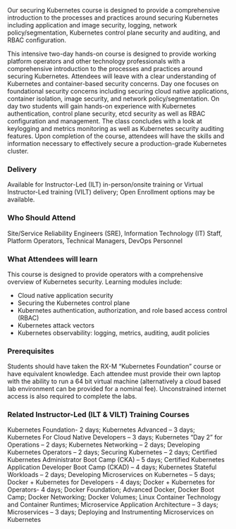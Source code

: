 <!-- Securing Kubernetes -->

Our securing Kubernetes course is designed to provide a comprehensive introduction to the processes and practices around securing Kubernetes including application and image security, logging, network policy/segmentation, Kubernetes control plane security and auditing, and RBAC configuration.

This intensive two-day hands-on course is designed to provide working platform operators and other technology professionals with a comprehensive introduction to the processes and practices around securing Kubernetes. Attendees will leave with a clear understanding of Kubernetes and container-based security concerns. Day one focuses on foundational security concerns including securing cloud native applications, container isolation, image security, and network policy/segmentation. On day two students will gain hands-on experience with Kubernetes authentication, control plane security, etcd security as well as RBAC configuration and management. The class concludes with a look at keylogging and metrics monitoring as well as Kubernetes security auditing features. Upon completion of the course, attendees will have the skills and information necessary to effectively secure a production-grade Kubernetes cluster.


### Delivery

Available for Instructor-Led (ILT) in-person/onsite training or Virtual Instructor-Led training (VILT) delivery; Open Enrollment options may be available.


### Who Should Attend

Site/Service Reliability Engineers (SRE), Information Technology (IT) Staff, Platform Operators, Technical Managers, DevOps Personnel


### What Attendees will learn

This course is designed to provide operators with a comprehensive overview of Kubernetes security. Learning modules include:

- Cloud native application security
- Securing the Kubernetes control plane
- Kubernetes authentication, authorization, and role based access control (RBAC)
- Kubernetes attack vectors
- Kubernetes observability: logging, metrics, auditing, audit policies



### Prerequisites

Students should have taken the RX-M “Kubernetes Foundation” course or have equivalent knowledge. Each attendee must provide their own laptop with the ability to run a 64 bit virtual machine (alternatively a cloud based lab environment can be provided for a nominal fee). Unconstrained internet access is also required to complete the labs.


### Related  Instructor-Led (ILT & VILT) Training Courses

Kubernetes Foundation- 2 days; Kubernetes Advanced – 3 days; Kubernetes For Cloud Native Developers – 3 days; Kubernetes “Day 2” for Operations – 2 days; Kubernetes Networking – 2 days; Developing Kubernetes Operators – 2 days; Securing Kubernetes – 2 days; Certified Kubernetes Administrator Boot Camp (CKA) – 5 days; Certified Kubernetes Application Developer Boot Camp (CKAD) – 4 days; Kubernetes Stateful Workloads – 2 days; Developing Microservices on Kubernetes – 5 days; Docker + Kubernetes for Developers - 4 days; Docker + Kubernetes for Operators- 4 days; Docker Foundation; Advanced Docker, Docker Boot Camp; Docker Networking; Docker Volumes; Linux Container Technology and Container Runtimes; Microservice Application Architecture – 3 days; Microservices – 3 days; Deploying and Instrumenting Microservices on Kubernetes




